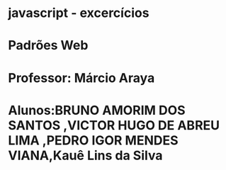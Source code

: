 # javascript - excercícios
# Padrões Web
# Professor: Márcio Araya
# Alunos:BRUNO AMORIM DOS SANTOS ,VICTOR HUGO DE ABREU LIMA ,PEDRO IGOR MENDES VIANA,Kauê Lins da Silva
 
